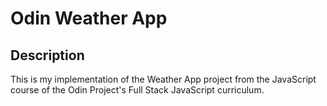 # Odin Weather App

## Description

This is my implementation of the Weather App project from the JavaScript course of the Odin Project's Full Stack JavaScript curriculum.